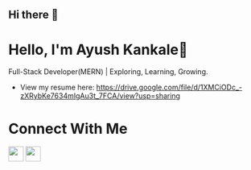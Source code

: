 ## Hi there 👋

# Hello, I'm Ayush Kankale👋
Full-Stack Developer(MERN) | Exploring, Learning, Growing.
* View my resume here: https://drive.google.com/file/d/1XMCiODc_-zXRybKe7634mIgAu3t_7FCA/view?usp=sharing <br/>
<div>
  <h1>Connect With Me</h1>
<a href="https://x.com/AyushKanka74608"><img src="https://img.icons8.com/fluent/48/000000/twitter-circled.png" width="30" height="30"></a>
<a href="https://www.linkedin.com/in/ayush-kankale"><img src="https://img.icons8.com/fluent/48/000000/linkedin-circled.png" width="30" height="30"></a>
</div>
